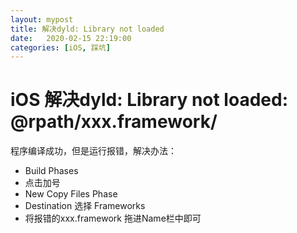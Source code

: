 ```yaml
---
layout: mypost
title: 解决dyld: Library not loaded
date:   2020-02-15 22:19:00
categories: [iOS, 踩坑]
---
```


# iOS 解决dyld: Library not loaded: @rpath/xxx.framework/

程序编译成功，但是运行报错，解决办法：

* Build Phases 
* 点击加号 
*  New Copy Files Phase 
* Destination 选择 Frameworks
* 将报错的xxx.framework 拖进Name栏中即可